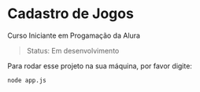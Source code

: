 # Cadastro de Jogos
Curso Iniciante em Progamação da Alura

> Status: Em desenvolvimento

Para rodar esse projeto na sua máquina, por favor digite:

```
node app.js
```